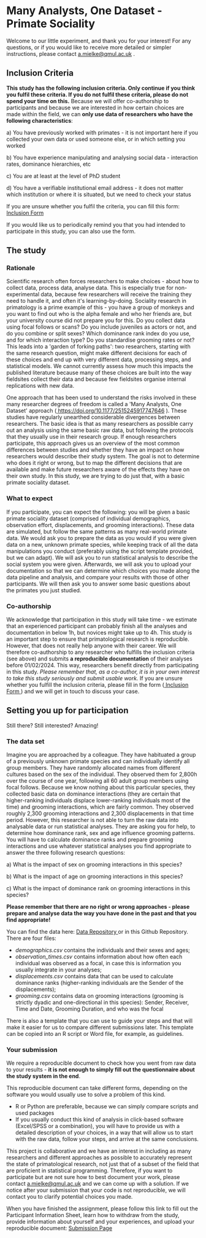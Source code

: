 
# Many Analysts, One Dataset - Primate Sociality

Welcome to our little experiment, and thank you for your interest! For any questions, or if you would like to receive more detailed or simpler instructions, please contact [a.mielke\@qmul.ac.uk](mailto:a.mielke@qmul.ac.uk) .

## Inclusion Criteria

**This study has the following inclusion criteria. Only continue if you think you fulfil these criteria. If you do not fulfil these criteria, please do not spend your time on this.** Because we will offer co-authorship to participants and because we are interested in how certain choices are made within the field, we can **only use data of researchers who have the following characteristics**:

a)  You have previously worked with primates - it is not important here if you collected your own data or used someone else, or in which setting you worked

b)  You have experience manipulating and analysing social data - interaction rates, dominance hierarchies, etc

c)  You are at least at the level of PhD student

d)  You have a verifiable institutional email address - it does not matter which institution or where it is situated, but we need to check your status

If you are unsure whether you fulfil the criteria, you can fill this form: <a href="https://forms.office.com/e/urCgLUyWv0" target="_blank"> Inclusion Form </a>

If you would like us to periodically remind you that you had intended to participate in this study, you can also use the form.

## The study

### Rationale

Scientific research often forces researchers to make choices - about how to collect data, process data, analyse data. This is especially true for non-experimental data, because few researchers will receive the training they need to handle it, and often it's learning-by-doing. Sociality research in primatology is a prime example of this - you have a group of monkeys and you want to find out who is the alpha female and who her friends are, but your university course did not prepare you for this. Do you collect data using focal follows or scans? Do you include juveniles as actors or not, and do you combine or split sexes? Which dominance rank index do you use, and for which interaction type? Do you standardise grooming rates or not? This leads into a 'garden of forking paths': two researchers, starting with the same research question, might make different decisions for each of these choices and end up with very different data, processing steps, and statistical models. We cannot currently assess how much this impacts the published literature because many of these choices are built into the way fieldsites collect their data and because few fieldsites organise internal replications with new data.

One approach that has been used to understand the risks involved in these many researcher degrees of freedom is called a 'Many Analysts, One Dataset' approach (<a href="https://doi.org/10.1177/2515245917747646" target="_blank"> https://doi.org/10.1177/2515245917747646 </a>). These studies have regularly unearthed considerable divergences between researchers. The basic idea is that as many researchers as possible carry out an analysis using the same basic raw data, but following the protocols that they usually use in their research group. If enough researchers participate, this approach gives us an overview of the most common differences between studies and whether they have an impact on how researchers would describe their study system. The goal is not to determine who does it right or wrong, but to map the different decisions that are available and make future researchers aware of the effects they have on their own study. In this study, we are trying to do just that, with a basic primate sociality dataset. 

### What to expect 
If you participate, you can expect the following: you will be given a basic primate sociality dataset (comprised of individual demographics, observation effort, displacements, and grooming interactions). These data are simulated, but follow the same patterns as many real-world primate data. We would ask you to prepare the data as you would if you were given data on a new, unknown primate species, while keeping track of all the data manipulations you conduct (preferably using the script template provided, but we can adapt). We will ask you to run statistical analysis to describe the social system you were given. Afterwards, we will ask you to upload your documentation so that we can determine which choices you made along the data pipeline and analysis, and compare your results with those of other participants. We will then ask you to answer some basic questions about the primates you just studied. 

### Co-authorship 
We acknowledge that participation in this study will take time - we estimate that an experienced participant can probably finish all the analyses and documentation in below 1h, but novices might take up to 4h. This study is an important step to ensure that primatological research is reproducible. However, that does not really help anyone with their career. We will therefore co-authorship to any researcher who fulfills the inclusion criteria (see above) and submits **a reproducible documentation** of their analyses before 01/02/2024. This way, researchers benefit directly from participating in this study. *Please remember that, as a co-author, it is in your own interest to take this study seriously and submit usable work.* If you are unsure whether you fulfill the inclusion criteria, please fill in the form (<a href="https://forms.office.com/e/urCgLUyWv0" target="_blank"> Inclusion Form </a>) and we will get in touch to discuss your case.

## Setting you up for participation

Still there? Still interested? Amazing!

### The data set

Imagine you are approached by a colleague. They have habituated a group of a previously unknown primate species and can individually identify all group members. They have randomly allocated names from different cultures based on the sex of the individual. They observed them for 2,800h over the course of one year, following all 60 adult group members using focal follows. Because we know nothing about this particular species, they collected basic data on dominance interactions (they are certain that higher-ranking individuals displace lower-ranking individuals most of the time) and grooming interactions, which are fairly common. They observed roughly 2,300 grooming interactions and 2,300 displacements in that time period. However, this researcher is not able to turn the raw data into analysable data or run statistical analyses. They are asking you for help, to determine how dominance rank, sex and age influence grooming patterns. You will have to calculate dominance ranks and prepare grooming interactions and use whatever statistical analyses you find appropriate to answer the three following research questions:

a)  What is the impact of sex on grooming interactions in this species?

b)  What is the impact of age on grooming interactions in this species?

c)  What is the impact of dominance rank on grooming interactions in this species?

**Please remember that there are no right or wrong approaches - please prepare and analyse data the way you have done in the past and that you find appropriate!**

You can find the data here: <a href="https://drive.google.com/drive/folders/1UhBEIx8ragi1dwtvtTZh-qCnIJs6-TTI?usp=sharing" target="_blank"> Data Repository </a> or in this Github Repository. There are four files:
- *demographics.csv* contains the individuals and their sexes and ages;
- *observation_times.csv* contains information about how often each individual was observed as a focal, in case this is information you usually integrate in your analyses;
- *displacements.csv* contains data that can be used to calculate dominance ranks (higher-ranking individuals are the Sender of the displacements);
- *grooming.csv* contains data on grooming interactions (grooming is strictly dyadic and one-directional in this species): Sender, Receiver, Time and Date, Grooming Duration, and who was the focal

There is also a template that you can use to guide your steps and that will make it easier for us to compare different submissions later. This template can be copied into an R script or Word file, for example, as guidelines.

### Your submission

We require a reproducible document to check how you went from raw data to your results - **it is not enough to simply fill out the questionnaire about the study system in the end**.

This reproducible document can take different forms, depending on the software you would usually use to solve a problem of this kind. 
- R or Python are preferable, because we can simply compare scripts and used packages
- If you usually conduct this kind of analysis in click-based software (Excel/SPSS or a combination), you will have to provide us with a detailed description of your choices, in a way that will allow us to start with the raw data, follow your steps, and arrive at the same conclusions.

This project is collaborative and we have an interest in including as many researchers and different approaches as possible to accurately represent the state of primatological research, not just that of a subset of the field that are proficient in statistical programming. Therefore, if you want to participate but are not sure how to best document your work, please contact [a.mielke\@qmul.ac.uk](mailto:a.mielke@qmul.ac.uk) and we can come up with a solution. If we notice after your submission that your code is not reproducible, we will contact you to clarify potential choices you made.

When you have finished the assignment, please follow this link to fill out the Participant Information Sheet, learn how to withdraw from the study, provide information about yourself and your experiences, and upload your reproducible document: <a href="https://forms.office.com/e/um1M5LvKgb" target="_blank"> Submission Page </a>
